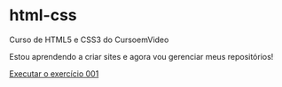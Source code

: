 # html-css
 Curso de HTML5 e CSS3 do CursoemVideo

 Estou aprendendo a criar sites e agora vou gerenciar meus repositórios!

 <a href="https://devgabrielkalil.github.io/html-css/exercicios/ex001/index.html">Executar o exercício 001</a>
